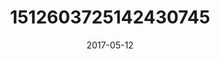 ---
title: "1512603725142430745"
cover: "2017-05-12 07.00.37 1512603725142430745_46248401"
photo: "2017-05-12 07.00.37 1512603725142430745_46248401"
date: "2017-05-12"
type: "photo"
---